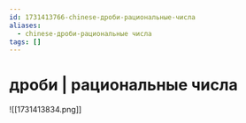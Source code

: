 ```yaml
---
id: 1731413766-chinese-дроби-рациональные-числа
aliases:
  - chinese-дроби-рациональные числа
tags: []
---
```


# дроби | рациональные числа
![[1731413834.png]]
